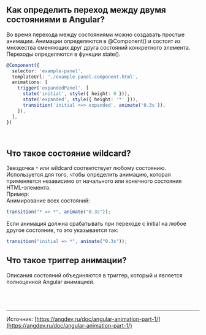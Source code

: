 ## <a name="transition"></a> Как определить переход между двумя состояниями в Angular?

Во время перехода между состояниями можно создавать простые анимации. Анимации определяются в @Component() и состоят из множества сменяющих друг друга состояний конкретного элемента. Переходы определяются в функции state().

```typescript
@Component({
  selector: 'example-panel',
  templateUrl: './example-panel.component.html',
  animations: [
    trigger('expandedPanel', [
      state('initial', style({ height: 0 })),
      state('expanded', style({ height: '*' })),
      transition('initial <=> expanded', animate('0.3s')),
    ]),
  ],
})
```

<br/>

## <a name="wildcard"></a>Что такое состояние wildcard?

Звездочка `*` или wildcard соответствует любому состоянию. Используется для того, чтобы определить анимацию, которая применяется независимо от начального или конечного состояния HTML-элемента. <br/>
Пример:<br/>
Анимирование всех состояний:<br/>

```typescript
transition("* => *", animate("0.3s"));
```

Если анимация должна срабатывать при переходе с initial на любое другое состояние, то это указывается так:

```typescript
transition("initial => *", animate("0.3s"));
```

## <a name="trigger"></a>Что такое триггер анимации?

Описания состояний объединяются в триггер, который и является полноценной Angular анимацией.
<br/>
<br/>
<br/>
<br/>

<hr/>

Источник: [https://angdev.ru/doc/angular-animation-part-1/](https://angdev.ru/doc/angular-animation-part-1/)

